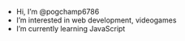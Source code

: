- Hi, I’m @pogchamp6786
- I’m interested in web development, videogames
- I’m currently learning JavaScript
